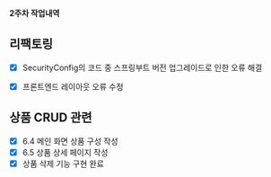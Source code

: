 **2주차 작업내역**

리팩토링
---
- [x] SecurityConfig의 코드 중 스프링부트 버전 업그레이드로 인한 오류 해결
- [x] 프론트엔드 레이아웃 오류 수정


상품 CRUD 관련
---
- [x] 6.4 메인 화면 상품 구성 작성
- [x] 6.5 상품 상세 페이지 작성 
- [x] 상품 삭제 기능 구현 완료
